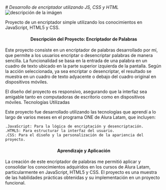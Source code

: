 <em> # Desarrollo de encriptador utilizando JS, CSS y HTML </em>
![descripción de la imágen](https://i.pinimg.com/564x/10/89/e6/1089e64b2edb045733459675242c991f.jpg)


Proyecto de un encriptador simple utilizando los conocimientos en JavaScript, HTML5 y CSS.

<h4 align="center">
Descripción del Proyecto: Encriptador de Palabras
</h4>


Este proyecto consiste en un encriptador de palabras desarrollado por mí, que permite a los usuarios encriptar o desencriptar palabras de manera sencilla. 
La funcionalidad se basa en la entrada de una palabra en un cuadro de texto ubicado en la parte superior izquierda de la pantalla. Según la acción seleccionada, ya sea encriptar o desencriptar, el resultado se muestra en un cuadro de texto adyacente o debajo del cuadro original en dispositivos móviles.

El diseño del proyecto es responsivo, asegurando que la interfaz sea amigable tanto en computadoras de escritorio como en dispositivos móviles.
Tecnologías Utilizadas

Este proyecto fue desarrollado utilizando las tecnologías que aprendí a lo largo de varios meses en el programa ONE de Alura Latam, que incluyen:

    .JavaScript: Para la lógica de encriptación y desencriptación.
    .HTML5: Para estructurar la interfaz del usuario.
    .CSS: Para el diseño y la personalización de la apariencia del proyecto.


<h4 align="center">
Aprendizaje y Aplicación
</h4>
La creación de este encriptador de palabras me permitió aplicar y consolidar los conocimientos adquiridos en los cursos de Alura Latam, particularmente en JavaScript, HTML5 y CSS. El proyecto es una muestra de las habilidades prácticas obtenidas y su implementación en un proyecto funcional.
